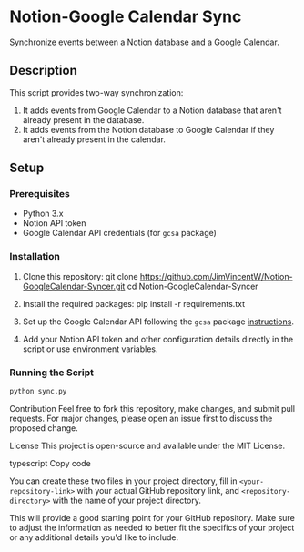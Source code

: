 # Notion-Google Calendar Sync

Synchronize events between a Notion database and a Google Calendar.

## Description

This script provides two-way synchronization:
1. It adds events from Google Calendar to a Notion database that aren't already present in the database.
2. It adds events from the Notion database to Google Calendar if they aren't already present in the calendar.

## Setup

### Prerequisites

- Python 3.x
- Notion API token
- Google Calendar API credentials (for `gcsa` package)

### Installation

1. Clone this repository:
git clone https://github.com/JimVincentW/Notion-GoogleCalendar-Syncer.git
cd Notion-GoogleCalendar-Syncer

2. Install the required packages:
pip install -r requirements.txt



3. Set up the Google Calendar API following the `gcsa` package [instructions](https://gcsa.readthedocs.io/en/latest/quickstart.html#authorization).

4. Add your Notion API token and other configuration details directly in the script or use environment variables.

### Running the Script

```bash
python sync.py
``````

Contribution
Feel free to fork this repository, make changes, and submit pull requests. For major changes, please open an issue first to discuss the proposed change.

License
This project is open-source and available under the MIT License.

typescript
Copy code

You can create these two files in your project directory, fill in `<your-repository-link>` with your actual GitHub repository link, and `<repository-directory>` with the name of your project directory. 

This will provide a good starting point for your GitHub repository. Make sure to adjust the information as needed to better fit the specifics of your project or any additional details you'd like to include.